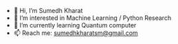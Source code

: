 - 👋 Hi, I’m Sumedh Kharat
- 👀 I’m interested in Machine Learning / Python Research
- 🌱 I’m currently learning Quantum computer
- 📫 Reach me: sumedhkharatsm@gmail.com

<!---
sumedhkharat7/sumedhkharat7 is a ✨ special ✨ repository because its `README.md` (this file) appears on your GitHub profile.
You can click the Preview link to take a look at your changes.
--->
